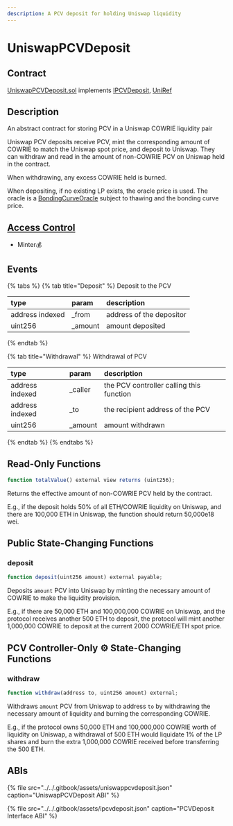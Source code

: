 ```yaml
---
description: A PCV deposit for holding Uniswap liquidity
---
```


# UniswapPCVDeposit

## Contract

[UniswapPCVDeposit.sol](https://github.com/cowrie-protocol/cowrie-protocol-core/blob/master/contracts/pcv/UniswapPCVDeposit.sol) implements [IPCVDeposit](https://github.com/cowrie-protocol/cowrie-protocol-core/blob/master/contracts/pcv/IPCVDeposit.sol), [UniRef](https://github.com/cowrie-protocol/cowrie-protocol-core/blob/master/contracts/refs/UniRef.sol)

## Description

An abstract contract for storing PCV in a Uniswap COWRIE liquidity pair

Uniswap PCV deposits receive PCV, mint the corresponding amount of COWRIE to match the Uniswap spot price, and deposit to Uniswap. They can withdraw and read in the amount of non-COWRIE PCV on Uniswap held in the contract.

When withdrawing, any excess COWRIE held is burned.

When depositing, if no existing LP exists, the oracle price is used. The oracle is a [BondingCurveOracle](https://github.com/cowrie-protocol/cowrie-protocol-core/wiki/BondingCurveOracle) subject to thawing and the bonding curve price.

## [Access Control](../access-control/) 

* Minter💰

## Events

{% tabs %}
{% tab title="Deposit" %}
Deposit to the PCV

| type | param | description |
| :--- | :--- | :--- |
| address indexed | \_from | address of the depositor |
| uint256 | \_amount | amount deposited |
{% endtab %}

{% tab title="Withdrawal" %}
Withdrawal of PCV

| type | param | description |
| :--- | :--- | :--- |
| address indexed | \_caller | the PCV controller calling this function |
| address indexed | \_to | the recipient address of the PCV |
| uint256 | \_amount | amount withdrawn |
{% endtab %}
{% endtabs %}

## Read-Only Functions

```javascript
function totalValue() external view returns (uint256);
```

Returns the effective amount of non-COWRIE PCV held by the contract. 

E.g., if the deposit holds 50% of all ETH/COWRIE liquidity on Uniswap, and there are 100,000 ETH in Uniswap, the function should return 50,000e18 wei.

## Public State-Changing Functions

### deposit

```javascript
function deposit(uint256 amount) external payable;
```

Deposits `amount` PCV into Uniswap by minting the necessary amount of COWRIE to make the liquidity provision.

E.g., if there are 50,000 ETH and 100,000,000 COWRIE on Uniswap, and the protocol receives another 500 ETH to deposit, the protocol will mint another 1,000,000 COWRIE to deposit at the current 2000 COWRIE/ETH spot price.

## PCV Controller-Only ⚙️ State-Changing Functions

### withdraw

```javascript
function withdraw(address to, uint256 amount) external;
```

Withdraws `amount` PCV from Uniswap to address `to` by withdrawing the necessary amount of liquidity and burning the corresponding COWRIE.

E.g., if the protocol owns 50,000 ETH and 100,000,000 COWRIE worth of liquidity on Uniswap, a withdrawal of 500 ETH would liquidate 1% of the LP shares and burn the extra 1,000,000 COWRIE received before transferring the 500 ETH.

## ABIs

{% file src="../../.gitbook/assets/uniswappcvdeposit.json" caption="UniswapPCVDeposit ABI" %}

{% file src="../../.gitbook/assets/ipcvdeposit.json" caption="PCVDeposit Interface ABI" %}



